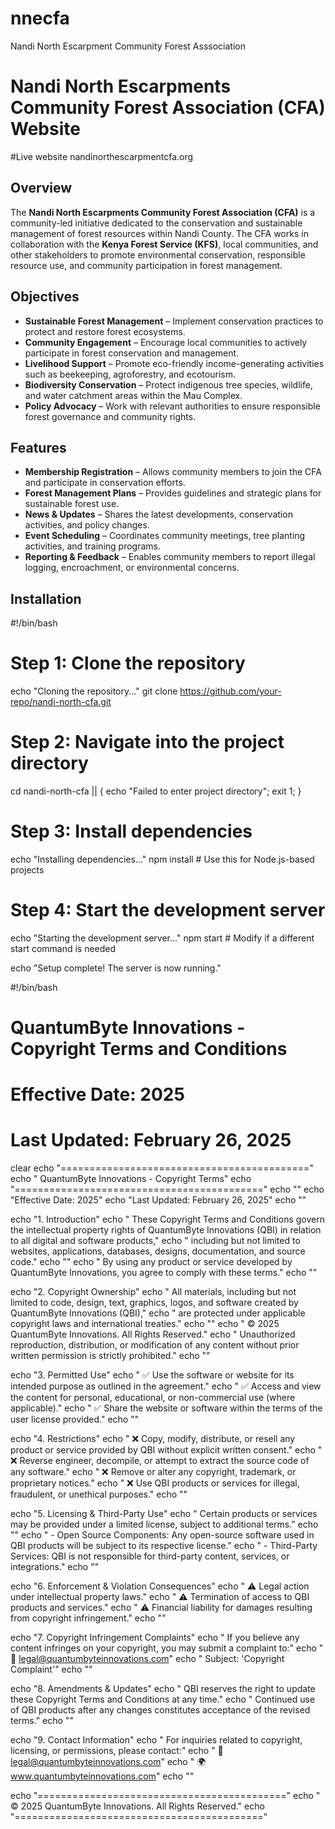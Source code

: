 # nnecfa
Nandi North Escarpment Community Forest Asssociation
# Nandi North Escarpments Community Forest Association (CFA) Website
#Live website
nandinorthescarpmentcfa.org

## Overview
The **Nandi North Escarpments Community Forest Association (CFA)** is a community-led initiative dedicated to the conservation and sustainable management of forest resources within Nandi County. The CFA works in collaboration with the **Kenya Forest Service (KFS)**, local communities, and other stakeholders to promote environmental conservation, responsible resource use, and community participation in forest management.

## Objectives
- **Sustainable Forest Management** – Implement conservation practices to protect and restore forest ecosystems.
- **Community Engagement** – Encourage local communities to actively participate in forest conservation and management.
- **Livelihood Support** – Promote eco-friendly income-generating activities such as beekeeping, agroforestry, and ecotourism.
- **Biodiversity Conservation** – Protect indigenous tree species, wildlife, and water catchment areas within the Mau Complex.
- **Policy Advocacy** – Work with relevant authorities to ensure responsible forest governance and community rights.

## Features
- **Membership Registration** – Allows community members to join the CFA and participate in conservation efforts.
- **Forest Management Plans** – Provides guidelines and strategic plans for sustainable forest use.
- **News & Updates** – Shares the latest developments, conservation activities, and policy changes.
- **Event Scheduling** – Coordinates community meetings, tree planting activities, and training programs.
- **Reporting & Feedback** – Enables community members to report illegal logging, encroachment, or environmental concerns.

## Installation
#!/bin/bash
# Step 1: Clone the repository
echo "Cloning the repository..."
git clone https://github.com/your-repo/nandi-north-cfa.git

# Step 2: Navigate into the project directory
cd nandi-north-cfa || { echo "Failed to enter project directory"; exit 1; }

# Step 3: Install dependencies
echo "Installing dependencies..."
npm install  # Use this for Node.js-based projects

# Step 4: Start the development server
echo "Starting the development server..."
npm start  # Modify if a different start command is needed

echo "Setup complete! The server is now running."


#!/bin/bash

# QuantumByte Innovations - Copyright Terms and Conditions
# Effective Date: 2025
# Last Updated: February 26, 2025

clear
echo "==========================================="
echo " QuantumByte Innovations - Copyright Terms"
echo "==========================================="
echo ""
echo "Effective Date: 2025"
echo "Last Updated: February 26, 2025"
echo ""

echo "1. Introduction"
echo "   These Copyright Terms and Conditions govern the intellectual property rights of QuantumByte Innovations (QBI) in relation to all digital and software products,"
echo "   including but not limited to websites, applications, databases, designs, documentation, and source code."
echo ""
echo "   By using any product or service developed by QuantumByte Innovations, you agree to comply with these terms."
echo ""

echo "2. Copyright Ownership"
echo "   All materials, including but not limited to code, design, text, graphics, logos, and software created by QuantumByte Innovations (QBI),"
echo "   are protected under applicable copyright laws and international treaties."
echo ""
echo "   © 2025 QuantumByte Innovations. All Rights Reserved."
echo "   Unauthorized reproduction, distribution, or modification of any content without prior written permission is strictly prohibited."
echo ""

echo "3. Permitted Use"
echo "   ✅ Use the software or website for its intended purpose as outlined in the agreement."
echo "   ✅ Access and view the content for personal, educational, or non-commercial use (where applicable)."
echo "   ✅ Share the website or software within the terms of the user license provided."
echo ""

echo "4. Restrictions"
echo "   ❌ Copy, modify, distribute, or resell any product or service provided by QBI without explicit written consent."
echo "   ❌ Reverse engineer, decompile, or attempt to extract the source code of any software."
echo "   ❌ Remove or alter any copyright, trademark, or proprietary notices."
echo "   ❌ Use QBI products or services for illegal, fraudulent, or unethical purposes."
echo ""

echo "5. Licensing & Third-Party Use"
echo "   Certain products or services may be provided under a limited license, subject to additional terms."
echo ""
echo "   - Open Source Components: Any open-source software used in QBI products will be subject to its respective license."
echo "   - Third-Party Services: QBI is not responsible for third-party content, services, or integrations."
echo ""

echo "6. Enforcement & Violation Consequences"
echo "   ⚠️ Legal action under intellectual property laws."
echo "   ⚠️ Termination of access to QBI products and services."
echo "   ⚠️ Financial liability for damages resulting from copyright infringement."
echo ""

echo "7. Copyright Infringement Complaints"
echo "   If you believe any content infringes on your copyright, you may submit a complaint to:"
echo "   📩 legal@quantumbyteinnovations.com"
echo "   Subject: 'Copyright Complaint'"
echo ""

echo "8. Amendments & Updates"
echo "   QBI reserves the right to update these Copyright Terms and Conditions at any time."
echo "   Continued use of QBI products after any changes constitutes acceptance of the revised terms."
echo ""

echo "9. Contact Information"
echo "   For inquiries related to copyright, licensing, or permissions, please contact:"
echo "   📩 legal@quantumbyteinnovations.com"
echo "   🌍 www.quantumbyteinnovations.com"
echo ""

echo "==========================================="
echo " © 2025 QuantumByte Innovations. All Rights Reserved."
echo "==========================================="

